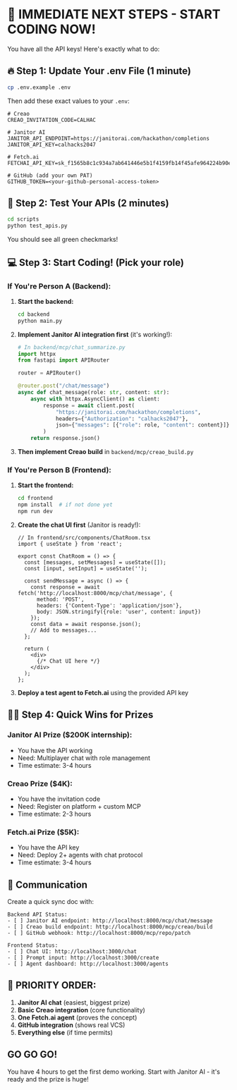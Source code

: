 # 🎯 IMMEDIATE NEXT STEPS - START CODING NOW!

You have all the API keys! Here's exactly what to do:

## 🔥 Step 1: Update Your .env File (1 minute)

```bash
cp .env.example .env
```

Then add these exact values to your `.env`:
```env
# Creao
CREAO_INVITATION_CODE=CALHAC

# Janitor AI
JANITOR_API_ENDPOINT=https://janitorai.com/hackathon/completions
JANITOR_API_KEY=calhacks2047

# Fetch.ai
FETCHAI_API_KEY=sk_f1565b8c1c934a7ab641446e5b1f4159fb14f45afe964224b90e7f6cfedd55a5

# GitHub (add your own PAT)
GITHUB_TOKEN=<your-github-personal-access-token>
```

## 🧪 Step 2: Test Your APIs (2 minutes)

```bash
cd scripts
python test_apis.py
```

You should see all green checkmarks!

## 💻 Step 3: Start Coding! (Pick your role)

### If You're Person A (Backend):

1. **Start the backend:**
   ```bash
   cd backend
   python main.py
   ```

2. **Implement Janitor AI integration first** (it's working!):
   ```python
   # In backend/mcp/chat_summarize.py
   import httpx
   from fastapi import APIRouter
   
   router = APIRouter()
   
   @router.post("/chat/message")
   async def chat_message(role: str, content: str):
       async with httpx.AsyncClient() as client:
           response = await client.post(
               "https://janitorai.com/hackathon/completions",
               headers={"Authorization": "calhacks2047"},
               json={"messages": [{"role": role, "content": content}]}
           )
       return response.json()
   ```

3. **Then implement Creao build** in `backend/mcp/creao_build.py`

### If You're Person B (Frontend):

1. **Start the frontend:**
   ```bash
   cd frontend
   npm install  # if not done yet
   npm run dev
   ```

2. **Create the chat UI first** (Janitor is ready!):
   ```tsx
   // In frontend/src/components/ChatRoom.tsx
   import { useState } from 'react';
   
   export const ChatRoom = () => {
     const [messages, setMessages] = useState([]);
     const [input, setInput] = useState('');
     
     const sendMessage = async () => {
       const response = await fetch('http://localhost:8000/mcp/chat/message', {
         method: 'POST',
         headers: {'Content-Type': 'application/json'},
         body: JSON.stringify({role: 'user', content: input})
       });
       const data = await response.json();
       // Add to messages...
     };
     
     return (
       <div>
         {/* Chat UI here */}
       </div>
     );
   };
   ```

3. **Deploy a test agent to Fetch.ai** using the provided API key

## 🏃‍♂️ Step 4: Quick Wins for Prizes

### Janitor AI Prize ($200K internship):
-  You have the API working
- Need: Multiplayer chat with role management
- Time estimate: 3-4 hours

### Creao Prize ($4K):
-  You have the invitation code
- Need: Register on platform + custom MCP
- Time estimate: 2-3 hours

### Fetch.ai Prize ($5K):
-  You have the API key
- Need: Deploy 2+ agents with chat protocol
- Time estimate: 3-4 hours

## 📱 Communication

Create a quick sync doc with:
```
Backend API Status:
- [ ] Janitor AI endpoint: http://localhost:8000/mcp/chat/message
- [ ] Creao build endpoint: http://localhost:8000/mcp/creao/build
- [ ] GitHub webhook: http://localhost:8000/mcp/repo/patch

Frontend Status:
- [ ] Chat UI: http://localhost:3000/chat
- [ ] Prompt input: http://localhost:3000/create
- [ ] Agent dashboard: http://localhost:3000/agents
```

## 🚨 PRIORITY ORDER:

1. **Janitor AI chat** (easiest, biggest prize)
2. **Basic Creao integration** (core functionality)
3. **One Fetch.ai agent** (proves the concept)
4. **GitHub integration** (shows real VCS)
5. **Everything else** (if time permits)

## GO GO GO! 

You have 4 hours to get the first demo working. Start with Janitor AI - it's ready and the prize is huge!
